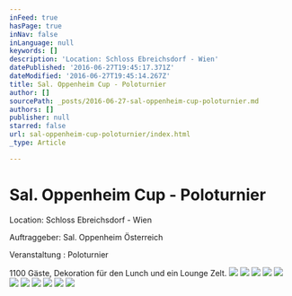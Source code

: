 ```yaml
---
inFeed: true
hasPage: true
inNav: false
inLanguage: null
keywords: []
description: 'Location: Schloss Ebreichsdorf - Wien'
datePublished: '2016-06-27T19:45:17.371Z'
dateModified: '2016-06-27T19:45:14.267Z'
title: Sal. Oppenheim Cup - Poloturnier
author: []
sourcePath: _posts/2016-06-27-sal-oppenheim-cup-poloturnier.md
authors: []
publisher: null
starred: false
url: sal-oppenheim-cup-poloturnier/index.html
_type: Article

---
```

# Sal. Oppenheim Cup - Poloturnier

Location: Schloss Ebreichsdorf - Wien

Auftraggeber: Sal. Oppenheim Österreich

Veranstaltung : Poloturnier

1100 Gäste, Dekoration für den Lunch und ein Lounge Zelt.
![](https://the-grid-user-content.s3-us-west-2.amazonaws.com/298c37ed-fe6a-4c4e-bd37-0563beada790.jpg)
![](https://the-grid-user-content.s3-us-west-2.amazonaws.com/f9c00f5d-cd9c-47b6-bff9-f5a8d21a9125.jpg)
![](https://the-grid-user-content.s3-us-west-2.amazonaws.com/3e4275e4-0134-4c0a-8669-9d7f1f8c761d.jpg)
![](https://the-grid-user-content.s3-us-west-2.amazonaws.com/c8faaa5a-966e-4e84-8c48-b757a2a654d9.jpg)
![](https://the-grid-user-content.s3-us-west-2.amazonaws.com/7a46f8f0-dd8e-437f-86a2-b79357c787c1.jpg)
![](https://the-grid-user-content.s3-us-west-2.amazonaws.com/c328c38e-59a5-45e3-808e-ec78a7747c56.jpg)
![](https://the-grid-user-content.s3-us-west-2.amazonaws.com/c763f36d-d4fe-4a54-9854-39ca50438052.jpg)
![](https://the-grid-user-content.s3-us-west-2.amazonaws.com/ccd0eb0a-3cc3-4776-bf29-408f3eb6649c.jpg)
![](https://the-grid-user-content.s3-us-west-2.amazonaws.com/b560ad37-1f00-4f20-a7e8-30e7eb55e625.jpg)
![](https://the-grid-user-content.s3-us-west-2.amazonaws.com/847f5dbe-9c72-4c34-8058-d9c253bd4337.jpg)
![](https://the-grid-user-content.s3-us-west-2.amazonaws.com/cad46381-544b-41be-98ca-0b922ea5a374.jpg)